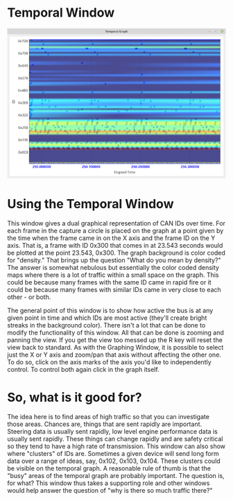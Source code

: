 Temporal Window
=================

![Temporal Window](./images/TemporalWindow.png)

Using the Temporal Window
=========================

This window gives a dual graphical representation of CAN IDs over time. For each frame in the capture a circle is placed
on the graph at a point given by the time when the frame came in on the X axis and the frame ID on the Y axis. That is, a frame with ID 0x300
that comes in at 23.543 seconds would be plotted at the point 23.543, 0x300. The graph background is color coded for "density." That brings up
the question "What do you mean by density?" The answer is somewhat nebulous but essentially the color coded density maps where there is a lot of
traffic within a small space on the graph. This could be because many frames with the same ID came in rapid fire or it could be because many 
frames with similar IDs came in very close to each other - or both.

The general point of this window is to show how active the bus is at any given point in time and which IDs are most active (they'll create
bright streaks in the background color). There isn't a lot that can be done to modify the functionality of this window. All that can be done is 
zooming and panning the view. If you get the view too messed up the R key will reset the view back to standard. As with the Graphing Window, it is 
possible to select just the X or Y axis and zoom/pan that axis without affecting the other one. To do so, click on the axis marks of the axis you'd like
to independently control. To control both again click in the graph itself.

So, what is it good for?
========================

The idea here is to find areas of high traffic so that you can investigate those areas. Chances are, things that are sent rapidly are important. Steering data is usually sent rapidly, low level engine performance data is usually sent rapidly. These things can change rapidly and are safety critical so they tend to have a high rate of transmission. This window can also show where "clusters" of IDs are. Sometimes a given device will send long form data over a range of ideas, say, 0x102, 0x103, 0x104. These clusters could be visible on the temporal graph. A reasonable rule of thumb is that the "busy" areas of the temporal graph are probably important. The question is, for what? This window thus takes a supporting role and other windows would help answer the question of "why is there so much traffic there?"
